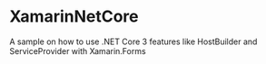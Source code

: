 # XamarinNetCore
A sample on how to use .NET Core 3 features like HostBuilder and ServiceProvider with Xamarin.Forms
